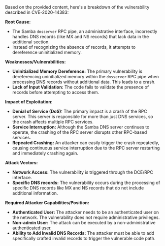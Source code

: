 Based on the provided content, here's a breakdown of the vulnerability described in CVE-2020-14383:

**Root Cause:**
- The Samba `dnsserver` RPC pipe, an administrative interface, incorrectly handles DNS records (like MX and NS records) that lack data in the additional section.
- Instead of recognizing the absence of records, it attempts to dereference uninitialized memory.

**Weaknesses/Vulnerabilities:**
- **Uninitialized Memory Dereference:** The primary vulnerability is dereferencing uninitialized memory within the `dnsserver` RPC pipe when processing DNS records without additional data. This leads to a crash.
- **Lack of Input Validation:** The code fails to validate the presence of records before attempting to access them.

**Impact of Exploitation:**
- **Denial of Service (DoS):** The primary impact is a crash of the RPC server. This server is responsible for more than just DNS services, so the crash affects multiple RPC services.
- **Service Interruption:** Although the Samba DNS server continues to operate, the crashing of the RPC server disrupts other RPC-based services.
- **Repeated Crashing:** An attacker can easily trigger the crash repeatedly, causing continuous service interruption due to the RPC server restarting and immediately crashing again.

**Attack Vectors:**
- **Network Access:** The vulnerability is triggered through the DCE/RPC interface.
- **Specific DNS records:** The vulnerability occurs during the processing of specific DNS records like MX and NS records that do not include additional information.

**Required Attacker Capabilities/Position:**
- **Authenticated User:** The attacker needs to be an authenticated user on the network. The vulnerability does not require administrative privileges.
- **Non-admin User:** The attack can be executed by a non-administrative authenticated user.
- **Ability to Add Invalid DNS Records:** The attacker must be able to add specifically crafted invalid records to trigger the vulnerable code path.